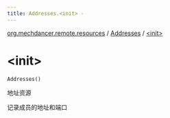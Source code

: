 ```yaml
---
title: Addresses.<init> - 
---
```


[org.mechdancer.remote.resources](../index.html) / [Addresses](index.html) / [&lt;init&gt;](./-init-.html)

# &lt;init&gt;

`Addresses()`

地址资源

记录成员的地址和端口


